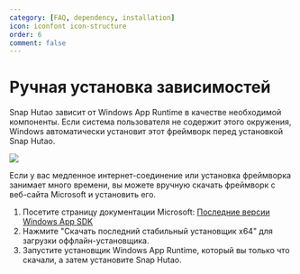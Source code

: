 ```yaml
---
category: [FAQ, dependency, installation]
icon: iconfont icon-structure
order: 6
comment: false
---
```


# Ручная установка зависимостей

Snap Hutao зависит от Windows App Runtime в качестве необходимой компоненты. Если система пользователя не содержит этого окружения, Windows автоматически установит этот фреймворк перед установкой Snap Hutao.

![](https://img.alicdn.com/imgextra/i3/1797064093/O1CN01RJFPnY1g6dye2b8Uy_!!1797064093.png_.webp)

Если у вас медленное интернет-соединение или установка фреймворка занимает много времени, вы можете вручную скачать фреймворк с веб-сайта Microsoft и установить его.

1. Посетите страницу документации Microsoft: [Последние версии Windows App SDK](https://learn.microsoft.com/en-us/windows/apps/windows-app-sdk/downloads)
2. Нажмите "Скачать последний стабильный установщик x64" для загрузки оффлайн-установщика.
3. Запустите установщик Windows App Runtime, который вы только что скачали, а затем установите Snap Hutao.
